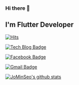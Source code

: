 ### Hi there 👋
## I'm Flutter Developer

<span>
	
[![Hits](https://hits.seeyoufarm.com/api/count/incr/badge.svg?url=https%3A%2F%2Fgithub.com%2FJoMinSeo&count_bg=%2379C83D&title_bg=%23555555&icon=&icon_color=%23E7E7E7&title=hits&edge_flat=false)](https://hits.seeyoufarm.com)

[![Tech Blog Badge](http://img.shields.io/badge/-Tech%20blog-black?style=flat-square&logo=github&link=https://github.com/JoMinSeo)](https://github.com/JoMinSeo)
	
[![Facebook Badge](https://img.shields.io/badge/facebook-1877f2?style=flat-square&logo=facebook&logoColor=white&link=https://www.facebook.com/profile.php?id=100012360553453)](https://www.facebook.com/profile.php?id=100012360553453)
	
[![Gmail Badge](https://img.shields.io/badge/Gmail-d14836?style=flat-square&logo=Gmail&logoColor=white&link=mailto:minseocho0309@gmail.com)](mailto:minseocho0309@gmail.com)

</span>


[![JoMinSeo's github stats](https://github-readme-stats.vercel.app/api?username=JoMinSeo)](https://github.com/JoMinSeo)
